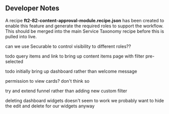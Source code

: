 ﻿## Developer Notes
A recipe **ft2-82-content-approval-module.recipe.json** has been created to enable this feature and generate the required roles to support the workflow.
This should be merged into the main Service Taxonomy recipe before this is pulled into live.

can we use Securable to control visibility to different roles??

todo query items and link to bring up content items page with filter pre-selected

todo initially bring up dashboard rather than welcome message

permission to view cards? don't think so

try and extend funnel rather than adding new custom filter

deleting dashboard widgets doesn't seem to work
we probably want to hide the edit and delete for our widgets anyway
